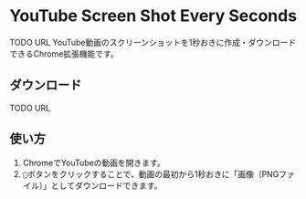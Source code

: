 YouTube Screen Shot Every Seconds
=====

TODO URL
YouTube動画のスクリーンショットを1秒おきに作成・ダウンロードできるChrome拡張機能です。

## ダウンロード
TODO URL

## 使い方
1. ChromeでYouTubeの動画を開きます。
2. `📸`ボタンをクリックすることで、動画の最初から1秒おきに「画像（PNGファイル）」としてダウンロードできます。  
